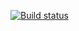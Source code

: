 [![Build status](https://ci.appveyor.com/api/projects/status/39geqkr4fkmukb75?svg=true)](https://ci.appveyor.com/project/yanpilogova/card)
